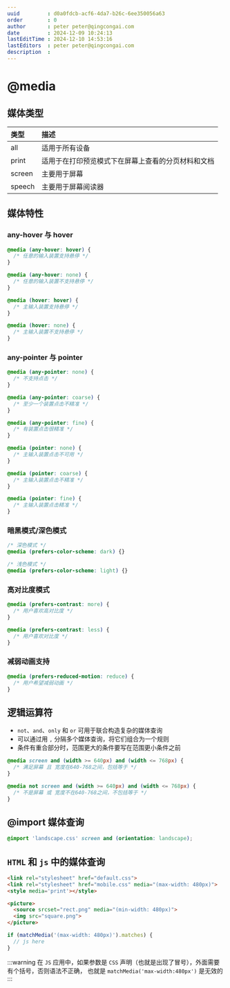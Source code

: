 ```yaml
---
uuid         : d0a0fdcb-acf6-4da7-b26c-6ee350056a63
order        : 0
author       : peter peter@qingcongai.com
date         : 2024-12-09 10:24:13
lastEditTime : 2024-12-10 14:53:16
lastEditors  : peter peter@qingcongai.com
description  :
---
```

# @media

## 媒体类型

| 类型   | 描述                                               |
| :----- | :------------------------------------------------- |
| all    | 适用于所有设备                                     |
| print  | 适用于在打印预览模式下在屏幕上查看的分页材料和文档 |
| screen | 主要用于屏幕                                       |
| speech | 主要用于屏幕阅读器                                 |

## 媒体特性

### any-hover 与 hover

```css
@media (any-hover: hover) {
  /* 任意的输入装置⽀持悬停 */
}

@media (any-hover: none) {
  /* 任意的输入装置不⽀持悬停 */
}
```

```css
@media (hover: hover) {
  /* 主输⼊装置⽀持悬停 */
}

@media (hover: none) {
  /* 主输⼊装置不⽀持悬停 */
}
```

### any-pointer 与 pointer

```css
@media (any-pointer: none) {
  /* 不⽀持点击 */
}

@media (any-pointer: coarse) {
  /* ⾄少⼀个装置点击不精准 */
}

@media (any-pointer: fine) {
  /* 有装置点击很精准 */
}
```

```css
@media (pointer: none) {
  /* 主输⼊装置点击不可⽤ */
}

@media (pointer: coarse) {
  /* 主输⼊装置点击不精准 */
}

@media (pointer: fine) {
  /* 主输⼊装置点击精准 */
}
```

### 暗黑模式/深色模式

```css
/* 深⾊模式 */
@media (prefers-color-scheme: dark) {}

/* 浅⾊模式 */
@media (prefers-color-scheme: light) {}
```

### 高对比度模式

```css
@media (prefers-contrast: more) {
  /* ⽤户喜欢⾼对⽐度 */
}

@media (prefers-contrast: less) {
  /* ⽤户喜欢对⽐度 */
}
```

### 减弱动画支持

```css
@media (prefers-reduced-motion: reduce) {
  /* ⽤户希望减弱动画 */
}
```

## 逻辑运算符

- `not`、`and`、`only` 和 `or` 可用于联合构造复杂的媒体查询
- 可以通过用 `,` 分隔多个媒体查询，将它们组合为一个规则
- 条件有重合部分时，范围更大的条件要写在范围更小条件之前

```css
@media screen and (width >= 640px) and (width <= 768px) {
  /* 满足屏幕 且 宽度在640-768之间，包括等于 */
}

@media not screen and (width >= 640px) and (width <= 768px) {
  /* 不是屏幕 或 宽度不在640-768之间，不包括等于 */
}
```

## @import 媒体查询

```css
@import 'landscape.css' screen and (orientation: landscape);
```

## `HTML` 和 `js` 中的媒体查询

```HTML
<link rel="stylesheet" href="default.css">
<link rel="stylesheet" href="mobile.css" media="(max-width: 480px)">
<style media='print'></style>
```

```HTML
<picture>
  <source srcset="rect.png" media="(min-width: 480px)">
  <img src="square.png">
</picture>
```

```ts
if (matchMedia('(max-width: 480px)').matches) {
  // js here
}
```

:::warning
在 `JS` 应用中，如果参数是 `CSS` 声明（也就是出现了冒号），外面需要有个括号，否则语法不正确，
也就是 `matchMedia('max-width:480px')` 是无效的
:::
